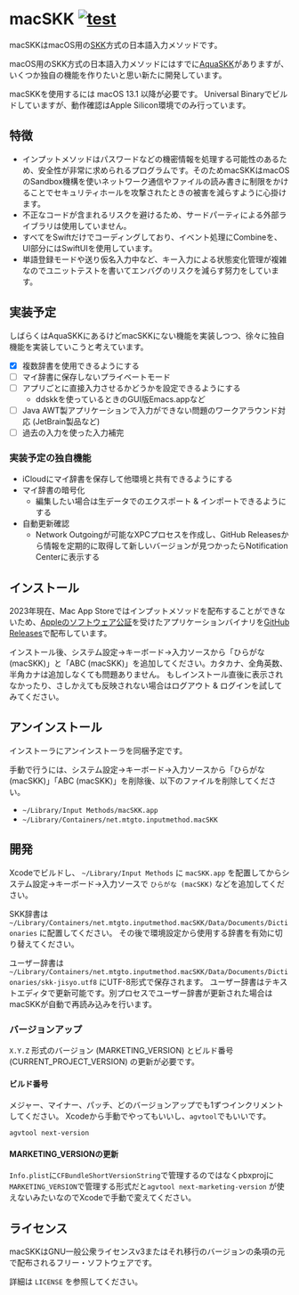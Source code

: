 macSKK [![test](https://github.com/mtgto/macSKK/actions/workflows/test.yml/badge.svg)](https://github.com/mtgto/macSKK/actions/workflows/test.yml)
====
macSKKはmacOS用の[SKK](https://ja.wikipedia.org/wiki/SKK)方式の日本語入力メソッドです。

macOS用のSKK方式の日本語入力メソッドにはすでに[AquaSKK](https://github.com/codefirst/aquaskk/)がありますが、いくつか独自の機能を作りたいと思い新たに開発しています。

macSKKを使用するには macOS 13.1 以降が必要です。
Universal Binaryでビルドしていますが、動作確認はApple Silicon環境でのみ行っています。

## 特徴

- インプットメソッドはパスワードなどの機密情報を処理する可能性のあるため、安全性が非常に求められるプログラムです。そのためmacSKKはmacOSのSandbox機構を使いネットワーク通信やファイルの読み書きに制限をかけることでセキュリティホールを攻撃されたときの被害を減らすように心掛けます。
- 不正なコードが含まれるリスクを避けるため、サードパーティによる外部ライブラリは使用していません。
- すべてをSwiftだけでコーディングしており、イベント処理にCombineを、UI部分にはSwiftUIを使用しています。
- 単語登録モードや送り仮名入力中など、キー入力による状態変化管理が複雑なのでユニットテストを書いてエンバグのリスクを減らす努力をしています。

## 実装予定

しばらくはAquaSKKにあるけどmacSKKにない機能を実装しつつ、徐々に独自機能を実装していこうと考えています。

- [x] 複数辞書を使用できるようにする
- [ ] マイ辞書に保存しないプライベートモード
- [ ] アプリごとに直接入力させるかどうかを設定できるようにする
  - ddskkを使っているときのGUI版Emacs.appなど
- [ ] Java AWT製アプリケーションで入力ができない問題のワークアラウンド対応 (JetBrain製品など)
- [ ] 過去の入力を使った入力補完

### 実装予定の独自機能

- iCloudにマイ辞書を保存して他環境と共有できるようにする
- マイ辞書の暗号化
  - 編集したい場合は生データでのエクスポート & インポートできるようにする
- 自動更新確認
  - Network Outgoingが可能なXPCプロセスを作成し、GitHub Releasesから情報を定期的に取得して新しいバージョンが見つかったらNotification Centerに表示する

## インストール

2023年現在、Mac App Storeではインプットメソッドを配布することができないため、[Appleのソフトウェア公証](https://support.apple.com/ja-jp/guide/security/sec3ad8e6e53/1/web/1)を受けたアプリケーションバイナリを[GitHub Releases](https://github.com/mtgto/macSKK/releases/latest)で配布しています。

インストール後、システム設定→キーボード→入力ソースから「ひらがな (macSKK)」と「ABC (macSKK)」を追加してください。カタカナ、全角英数、半角カナは追加しなくても問題ありません。
もしインストール直後に表示されなかったり、さしかえても反映されない場合はログアウト & ログインを試してみてください。

## アンインストール

インストーラにアンインストーラを同梱予定です。

手動で行うには、システム設定→キーボード→入力ソースから「ひらがな (macSKK)」「ABC (macSKK)」を削除後、以下のファイルを削除してください。

- `~/Library/Input Methods/macSKK.app`
- `~/Library/Containers/net.mtgto.inputmethod.macSKK`

## 開発

Xcodeでビルドし、 `~/Library/Input Methods` に `macSKK.app` を配置してからシステム設定→キーボード→入力ソースで `ひらがな (macSKK)` などを追加してください。

SKK辞書は `~/Library/Containers/net.mtgto.inputmethod.macSKK/Data/Documents/Dictionaries` に配置してください。
その後で環境設定から使用する辞書を有効に切り替えてください。

ユーザー辞書は `~/Library/Containers/net.mtgto.inputmethod.macSKK/Data/Documents/Dictionaries/skk-jisyo.utf8` にUTF-8形式で保存されます。
ユーザー辞書はテキストエディタで更新可能です。別プロセスでユーザー辞書が更新された場合はmacSKKが自動で再読み込みを行います。

### バージョンアップ

`X.Y.Z` 形式のバージョン (MARKETING_VERSION) とビルド番号 (CURRENT_PROJECT_VERSION) の更新が必要です。

#### ビルド番号

メジャー、マイナー、パッチ、どのバージョンアップでも1ずつインクリメントしてください。
Xcodeから手動でやってもいいし、`agvtool`でもいいです。

```console
agvtool next-version
```

#### MARKETING_VERSIONの更新

`Info.plist`に`CFBundleShortVersionString`で管理するのではなくpbxprojに`MARKETING_VERSION`で管理する形式だと`agvtool next-marketing-version` が使えないみたいなのでXcodeで手動で変えてください。

## ライセンス

macSKKはGNU一般公衆ライセンスv3またはそれ移行のバージョンの条項の元で配布されるフリー・ソフトウェアです。

詳細は `LICENSE` を参照してください。
